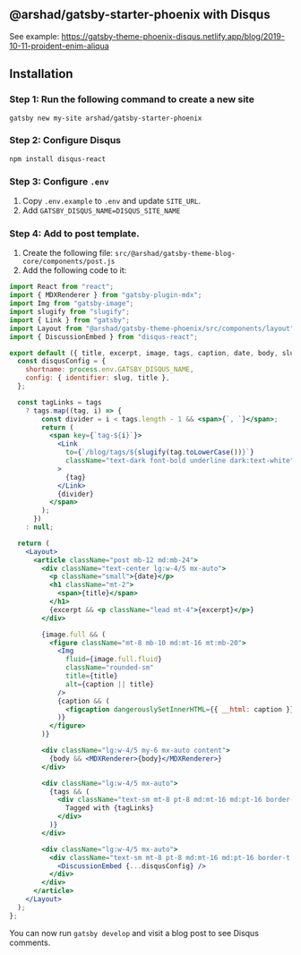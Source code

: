 @arshad/gatsby-starter-phoenix with Disqus
---

See example: https://gatsby-theme-phoenix-disqus.netlify.app/blog/2019-10-11-proident-enim-aliqua

## Installation

### Step 1: Run the following command to create a new site

```shell
gatsby new my-site arshad/gatsby-starter-phoenix
```

### Step 2: Configure Disqus

```shell
npm install disqus-react
```


### Step 3: Configure `.env`

1. Copy `.env.example` to `.env` and update `SITE_URL`.
2. Add `GATSBY_DISQUS_NAME=DISQUS_SITE_NAME`


### Step 4: Add to post template.

1. Create the following file: `src/@arshad/gatsby-theme-blog-core/components/post.js`
2. Add the following code to it:

```jsx
import React from "react";
import { MDXRenderer } from "gatsby-plugin-mdx";
import Img from "gatsby-image";
import slugify from "slugify";
import { Link } from "gatsby";
import Layout from "@arshad/gatsby-theme-phoenix/src/components/layout";
import { DiscussionEmbed } from "disqus-react";

export default ({ title, excerpt, image, tags, caption, date, body, slug }) => {
  const disqusConfig = {
    shortname: process.env.GATSBY_DISQUS_NAME,
    config: { identifier: slug, title },
  };

  const tagLinks = tags
    ? tags.map((tag, i) => {
        const divider = i < tags.length - 1 && <span>{`, `}</span>;
        return (
          <span key={`tag-${i}`}>
            <Link
              to={`/blog/tags/${slugify(tag.toLowerCase())}`}
              className="text-dark font-bold underline dark:text-white"
            >
              {tag}
            </Link>
            {divider}
          </span>
        );
      })
    : null;

  return (
    <Layout>
      <article className="post mb-12 md:mb-24">
        <div className="text-center lg:w-4/5 mx-auto">
          <p className="small">{date}</p>
          <h1 className="mt-2">
            <span>{title}</span>
          </h1>
          {excerpt && <p className="lead mt-4">{excerpt}</p>}
        </div>

        {image.full && (
          <figure className="mt-8 mb-10 md:mt-16 mt:mb-20">
            <Img
              fluid={image.full.fluid}
              className="rounded-sm"
              title={title}
              alt={caption || title}
            />
            {caption && (
              <figcaption dangerouslySetInnerHTML={{ __html: caption }} />
            )}
          </figure>
        )}

        <div className="lg:w-4/5 my-6 mx-auto content">
          {body && <MDXRenderer>{body}</MDXRenderer>}
        </div>

        <div className="lg:w-4/5 mx-auto">
          {tags && (
            <div className="text-sm mt-8 pt-8 md:mt-16 md:pt-16 border-t border-offwhite dark:border-text text-text dark:text-white">
              Tagged with {tagLinks}
            </div>
          )}
        </div>

        <div className="lg:w-4/5 mx-auto">
          <div className="text-sm mt-8 pt-8 md:mt-16 md:pt-16 border-t border-offwhite dark:border-text text-text dark:text-white">
            <DiscussionEmbed {...disqusConfig} />
          </div>
        </div>
      </article>
    </Layout>
  );
};
```

You can now run `gatsby develop` and visit a blog post to see Disqus comments.
